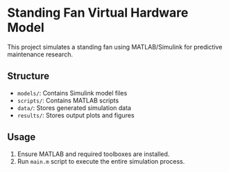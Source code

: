 # Standing Fan Virtual Hardware Model
This project simulates a standing fan using MATLAB/Simulink for predictive maintenance research.

## Structure
- `models/`: Contains Simulink model files
- `scripts/`: Contains MATLAB scripts
- `data/`: Stores generated simulation data
- `results/`: Stores output plots and figures

## Usage
1. Ensure MATLAB and required toolboxes are installed.
2. Run `main.m` script to execute the entire simulation process.
